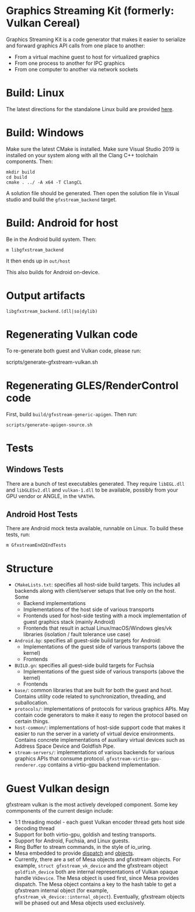# Graphics Streaming Kit (formerly: Vulkan Cereal)

Graphics Streaming Kit is a code generator that makes it easier to serialize
and forward graphics API calls from one place to another:

- From a virtual machine guest to host for virtualized graphics
- From one process to another for IPC graphics
- From one computer to another via network sockets

# Build: Linux

The latest directions for the standalone Linux build are provided
[here](https://crosvm.dev/book/appendix/rutabaga_gfx.html).

# Build: Windows

Make sure the latest CMake is installed.  Make sure Visual Studio 2019 is
installed on your system along with all the Clang C++ toolchain components.
Then:

    mkdir build
    cd build
    cmake . ../ -A x64 -T ClangCL

A solution file should be generated. Then open the solution file in Visual
studio and build the `gfxstream_backend` target.

# Build: Android for host

Be in the Android build system. Then:

    m libgfxstream_backend

It then ends up in `out/host`

This also builds for Android on-device.

# Output artifacts

    libgfxstream_backend.(dll|so|dylib)

# Regenerating Vulkan code

To re-generate both guest and Vulkan code, please run:

   scripts/generate-gfxstream-vulkan.sh

# Regenerating GLES/RenderControl code

First, build `build/gfxstream-generic-apigen`. Then run:

    scripts/generate-apigen-source.sh

# Tests

## Windows Tests

There are a bunch of test executables generated. They require `libEGL.dll` and `libGLESv2.dll` and `vulkan-1.dll` to be available, possibly from your GPU vendor or ANGLE, in the `%PATH%`.

## Android Host Tests

There are Android mock testa available, runnable on Linux.  To build these tests, run:

    m GfxstreamEnd2EndTests

# Structure

- `CMakeLists.txt`: specifies all host-side build targets. This includes all
  backends along with client/server setups that live only on the host. Some
  - Backend implementations
  - Implementations of the host side of various transports
  - Frontends used for host-side testing with a mock implementation of guest
    graphics stack (mainly Android)
  - Frontends that result in actual Linux/macOS/Windows gles/vk libraries
    (isolation / fault tolerance use case)
- `Android.bp`: specifies all guest-side build targets for Android:
  - Implementations of the guest side of various transports (above the kernel)
  - Frontends
- `BUILD.gn`: specifies all guest-side build targets for Fuchsia
  - Implementations of the guest side of various transports (above the kernel)
  - Frontends
- `base/`: common libraries that are built for both the guest and host.
  Contains utility code related to synchronization, threading, and suballocation.
- `protocols/`: implementations of protocols for various graphics APIs. May contain
code generators to make it easy to regen the protocol based on certain things.
- `host-common/`: implementations of host-side support code that makes it
  easier to run the server in a variety of virtual device environments.
  Contains concrete implementations of auxiliary virtual devices such as
  Address Space Device and Goldfish Pipe.
- `stream-servers/`: implementations of various backends for various graphics
  APIs that consume protocol. `gfxstream-virtio-gpu-renderer.cpp` contains a
  virtio-gpu backend implementation.

# Guest Vulkan design

gfxstream vulkan is the most actively developed component.  Some key commponents of
the current design include:

- 1:1 threading model - each guest Vulkan encoder thread gets host side decoding thread
- Support for both virtio-gpu, goldish and testing transports.
- Support for Android, Fuchsia, and Linux guests.
- Ring Buffer to stream commands, in the style of io_uring.
- Mesa embedded to provide [dispatch](https://gitlab.freedesktop.org/mesa/mesa/-/blob/main/docs/vulkan/dispatch.rst)
  and [objects](https://gitlab.freedesktop.org/mesa/mesa/-/blob/main/docs/vulkan/base-objs.rst).
- Currently, there are a set of Mesa objects and gfxstream objects.  For example,
  `struct gfxstream_vk_device` and the gfxstream object `goldfish_device` both are internal
  representations of Vulkan opaque handle `VkDevice`. The Mesa object is used first, since Mesa
  provides dispatch.  The Mesa object contains a key to the hash table to get a gfxstream
  internal object (for example, `gfxstream_vk_device::internal_object`).  Eventually, gfxstream
  objects will be phased out and Mesa objects used exclusively.
